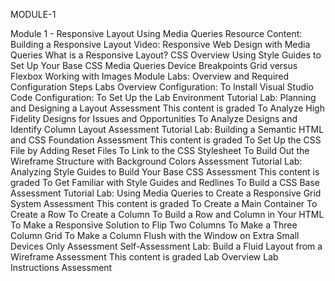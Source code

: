 
MODULE-1


Module 1 - Responsive Layout Using Media Queries
     Resource Content: Building a Responsive Layout
Video: Responsive Web Design with Media Queries
What is a Responsive Layout?
CSS Overview
Using Style Guides to Set Up Your Base CSS
Media Queries
Device Breakpoints
Grid versus Flexbox
Working with Images
    Module Labs: Overview and Required Configuration Steps
Labs Overview
Configuration: To Install Visual Studio Code
Configuration: To Set Up the Lab Environment
    Tutorial Lab: Planning and Designing a Layout
Assessment  This content is graded
To Analyze High Fidelity Designs for Issues and Opportunities
To Analyze Designs and Identify Column Layout
Assessment
    Tutorial Lab: Building a Semantic HTML and CSS Foundation
Assessment  This content is graded
To Set Up the CSS File by Adding Reset Files
To Link to the CSS Stylesheet
To Build Out the Wireframe Structure with Background Colors
Assessment
    Tutorial Lab: Analyzing Style Guides to Build Your Base CSS
Assessment  This content is graded
To Get Familiar with Style Guides and Redlines
To Build a CSS Base
Assessment
     Tutorial Lab: Using Media Queries to Create a Responsive Grid System
Assessment  This content is graded
To Create a Main Container
To Create a Row
To Create a Column
To Build a Row and Column in Your HTML
To Make a Responsive Solution to Flip Two Columns
To Make a Three Column Grid
To Make a Column Flush with the Window on Extra Small Devices Only
Assessment
    Self-Assessment Lab: Build a Fluid Layout from a Wireframe
Assessment  This content is graded
Lab Overview
Lab Instructions
Assessment
